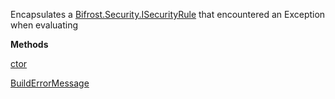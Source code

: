 Encapsulates a [Bifrost.Security.ISecurityRule](Bifrost.Security.ISecurityRule) that encountered an Exception when evaluating

**Methods**

[ctor](Bifrost.Security.RuleEvaluationError.ctor)


[BuildErrorMessage](Bifrost.Security.RuleEvaluationError.BuildErrorMessage)
